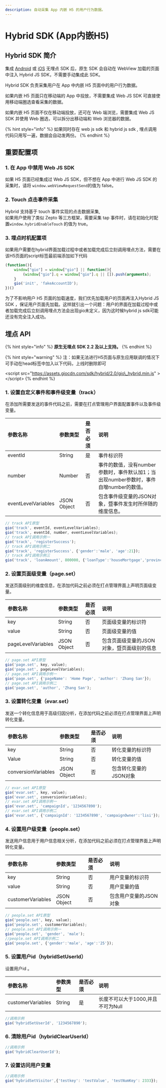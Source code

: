 ```yaml
---
description: 自动采集 App 内嵌 H5 的用户行为数据。
---
```


# Hybrid SDK \(App内嵌H5\)

## Hybrid SDK 简介

集成 [Android](android-sdk/android-sdk.md) 或 [iOS](ios-sdk/ios-sdk-2.x.md) 无埋点 SDK 后，原生 SDK 会自动在 WebView 加载的页面中注入 Hybrid JS SDK，不需要手动集成此 SDK。

Hybrid SDK 负责采集用户在 App 中内嵌 H5 页面中的用户行为数据。

如果内嵌 H5 页面只在移动端的 App 中投放，不需要集成 Web JS SDK 可直接使用移动端圈选查看采集的数据。

如果内嵌 H5 页面不仅在移动端投放，还可在 Web 端浏览，需要集成 Web JS SDK 并使用 Web 圈选，可以拆分出移动端和 Web 浏览器的数据。 

{% hint style="info" %}
如果同时存在 web js sdk 和 hybrid js sdk , 埋点调用代码只用写一遍，数据会自动发两份。
{% endhint %}

## 重要配置项

### 1. 在 App 中禁用 Web JS SDK

如果 H5 页面已经集成过 Web JS SDK，但不想在 App 中进行 Web JS SDK 的采集时，请将 `window.webViewRequestSend`的值为 false。

### 2. Touch 点击事件采集

Hybrid 支持基于 touch 事件实现的点击数据采集,  
如果用户使用了类似 Zepto 等三方框架，需要采集 tap 事件时，请在初始化时配置`window.hybridEnableTouch` 的值为 true。

### 3. 埋点时机配置项

如果用户需要在hybrid界面加载过程中或者加载完成后立刻调用埋点方法，需要在该H5页面的script标签最前端添加如下代码

```javascript
(function(){
	window["gio"] = window["gio"] || function(){
		(window["gio"].q = window["gio"].q || []).push(arguments);
	}
	gio('init', 'fakeAccountID');
})()
```

为了不影响用户 H5 页面的加载速度，我们优先加载用户的页面再注入Hybrid JS SDK ，保证用户页面先加载。这样就引出一个问题：用户的界面在加载过程中或者加载完成后立刻调用埋点方法会出现gio未定义，因为这时候hybrid js sdk可能还没有完全注入成功。



## **埋点 API** 

{% hint style="info" %}
**原生无埋点 SDK 2.2 及以上支持。**
{% endhint %}

{% hint style="warning" %}
注：如果无法进行H5页面与原生应用联调的情况下可手动在head标签中加入以下代码，上线时删除即可

 &lt;script src="https://assets.giocdn.com/sdk/hybrid/2.0/gio\_hybrid.min.js" &gt;&lt;/script&gt;
{% endhint %}

### 1. 设置自定义事件和事件级变量（track）

在添加所需要发送的事件代码之前，需要在打点管理用户界面配置事件以及事件级变量。

| 参数名称   |  参数类型 | 是否必须 | 说明 |
| :--- | :--- | :--- | :--- |
| eventId    | String | 是 | 事件标识符 |
| number | Number | 否 | 事件的数值，没有number参数时，事件默认加1；当出现number参数时，事件自增number的数值。 |
| eventLevelVariables | JSON Object | 否 | 包含事件级变量的JSON对象，暨事件发生时所伴随的维度信息。 |

```javascript
// track API原型
gio('track', eventId, eventLevelVariables);
gio('track', eventId, number, eventLevelVariables);
// track API调用示例一
gio('track', 'registerSuccess');
// track API调用示例二
gio('track', 'registerSuccess', {'gender':'male', 'age':21});
// track API调用示例三
gio('track', 'loanAmount', 800000, {'loanType':'houseMortgage','province':'Zhejiang'})
```

### 2. 设置页面级变量（page.set）

发送页面级别的维度信息，在添加代码之前必须在打点管理界面上声明页面级变量。

| 参数名称  | 参数类型  | 是否必须  | 说明 |
| :--- | :--- | :--- | :--- |
| key | String | 否 | 页面级变量的标识符 |
| value | String | 否 | 页面级变量的值 |
| pageLevelVariables | JSON Object | 否 | 包含页面级变量的JSON对象，暨页面级别的信息 |

```javascript
// page.set API原型
gio('page.set', key, value);
gio('page.set', pageLevelVariables);
// page.set API调用示例一
gio('page.set', {'pageName': 'Home Page', 'author': 'Zhang San'});
// page.set API调用示例二
gio('page.set', 'author', 'Zhang San');
```

### 3. 设置转化变量（evar.set）

发送一个转化信息用于高级归因分析，在添加代码之前必须在打点管理界面上声明转化变量。

| 参数名称    | 参数类型 | 是否必须 | 说明 |
| :--- | :--- | :--- | :--- |
| key | String | 否 | 转化变量的标识符 |
| Value | String | 否 | 转化变量的值 |
| conversionVariables | JSON Object | 否 | 包含转化变量的JSON对象 |

```javascript
// evar.set API原型
gio('evar.set', key, value);
gio('evar.set', conversionVariables);
// evar.set API调用示例一
gio('evar.set', 'campaignId'，'1234567890');
// evar.set API调用示例二
gio('evar.set', {'campaignId': '1234567890', 'campaignOwner':'lisi'});
```

### 4. 设置用户级变量（people.set）

发送用户信息用于用户信息相关分析，在添加代码之前必须在打点管理界面上声明转化变量。

| 参数名称   | 参数类型 | 是否必须 |  说明 |
| :--- | :--- | :--- | :--- |
| key | String | 否 | 用户变量的标识符 |
| value | String | 否 | 用户变量的值 |
| customerVariables | JSON Object | 否 | 包含用户变量的JSON对象 |

```javascript
// people.set API原型
gio('people.set', key, value);
gio('people.set', customerVariables);
// people.set API调用示例一
gio('people.set', 'gender', 'male');
//people.set API调用示例二
gio('people.set', {'gender':'male', 'age':'25'});
```

### 5. 设置用户id（hybridSetUserId）

设置用户id 。

| 参数名称    | 参数类型 | 是否必须 | 说明 |
| :--- | :--- | :--- | :--- |
| customerVariables | String | 是 | 长度不可以大于1000,并且不可为Null |

```javascript
//调用示例
gio('hybridSetUserId', '1234567890');
```

### 6. 清除用户id（hybridClearUserId）

```javascript
//调用示例
gio('hybridClearUserId');
```

### 7. 设置访问用户变量

```javascript
//调用示例
gio('hybridSetVisitor',{'testkey': 'testValue', 'testNumKey': 2333});
```

## 

